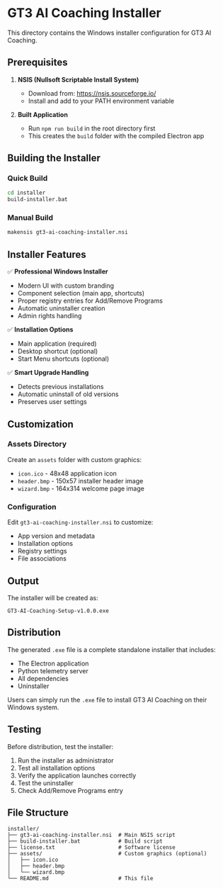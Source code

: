 # GT3 AI Coaching Installer

This directory contains the Windows installer configuration for GT3 AI Coaching.

## Prerequisites

1. **NSIS (Nullsoft Scriptable Install System)**

   - Download from: https://nsis.sourceforge.io/
   - Install and add to your PATH environment variable

2. **Built Application**
   - Run `npm run build` in the root directory first
   - This creates the `build` folder with the compiled Electron app

## Building the Installer

### Quick Build

```bash
cd installer
build-installer.bat
```

### Manual Build

```bash
makensis gt3-ai-coaching-installer.nsi
```

## Installer Features

✅ **Professional Windows Installer**

- Modern UI with custom branding
- Component selection (main app, shortcuts)
- Proper registry entries for Add/Remove Programs
- Automatic uninstaller creation
- Admin rights handling

✅ **Installation Options**

- Main application (required)
- Desktop shortcut (optional)
- Start Menu shortcuts (optional)

✅ **Smart Upgrade Handling**

- Detects previous installations
- Automatic uninstall of old versions
- Preserves user settings

## Customization

### Assets Directory

Create an `assets` folder with custom graphics:

- `icon.ico` - 48x48 application icon
- `header.bmp` - 150x57 installer header image
- `wizard.bmp` - 164x314 welcome page image

### Configuration

Edit `gt3-ai-coaching-installer.nsi` to customize:

- App version and metadata
- Installation options
- Registry settings
- File associations

## Output

The installer will be created as:

```
GT3-AI-Coaching-Setup-v1.0.0.exe
```

## Distribution

The generated `.exe` file is a complete standalone installer that includes:

- The Electron application
- Python telemetry server
- All dependencies
- Uninstaller

Users can simply run the `.exe` file to install GT3 AI Coaching on their Windows system.

## Testing

Before distribution, test the installer:

1. Run the installer as administrator
2. Test all installation options
3. Verify the application launches correctly
4. Test the uninstaller
5. Check Add/Remove Programs entry

## File Structure

```
installer/
├── gt3-ai-coaching-installer.nsi  # Main NSIS script
├── build-installer.bat            # Build script
├── license.txt                    # Software license
├── assets/                        # Custom graphics (optional)
│   ├── icon.ico
│   ├── header.bmp
│   └── wizard.bmp
└── README.md                      # This file
```
